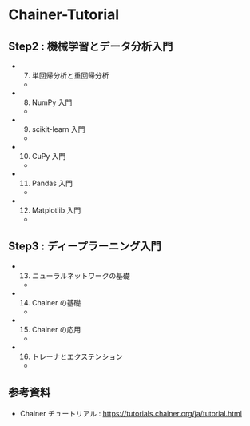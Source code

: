 # Chainer-Tutorial

## Step2 : 機械学習とデータ分析入門

- 7. 単回帰分析と重回帰分析
  - 
- 8. NumPy 入門
  - 
- 9. scikit-learn 入門
  - 
- 10. CuPy 入門
  - 
- 11. Pandas 入門
  - 
- 12. Matplotlib 入門
  - 

## Step3 : ディープラーニング入門

- 13. ニューラルネットワークの基礎
  -
- 14. Chainer の基礎
  -
- 15. Chainer の応用
  -
- 16. トレーナとエクステンション
  -

## 参考資料
- Chainer チュートリアル : https://tutorials.chainer.org/ja/tutorial.html
